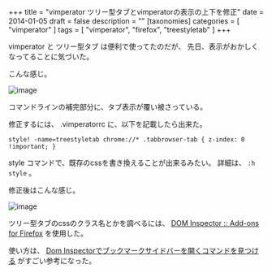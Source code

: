 +++
title = "vimperator ツリー型タブとvimperatorの表示の上下を修正"
date = 2014-01-05
draft = false
description = ""
[taxonomies]
categories = [ "vimperator" ]
tags = [ "vimperator", "firefox", "treestyletab" ]
+++

vimperator と ツリー型タブ は便利で使ってたのだが、
先日、表示がおかしくなってることに気づいた。

こんな感じ。

![image](/20140104_231852.png)

コマンドラインの補完部分に、タブ表示が覆い被さっている。

修正するには、 .vimperatorrc に、以下を記載したら出来た。

```vim
style! -name=treestyletab chrome://* .tabbrowser-tab { z-index: 0 !important; }
```

style コマンドで、既存のcssを書き換えることが出来るみたい。 詳細は、
`:h style` 。

修正後はこんな感じ。

![image](/20140104_232026.png)

ツリー型タブのcssのクラス名とかを調べるには、 [DOM Inspector :: Add-ons for Firefox](https://addons.mozilla.org/ja/firefox/addon/dom-inspector-6622/)
を使用した。

使い方は、 [Dom Inspectorでブックマークサイドバーを開くコマンドを見つける](http://diary.noasobi.net/junk/DOMInspector.html)
がすごい参考になった。
